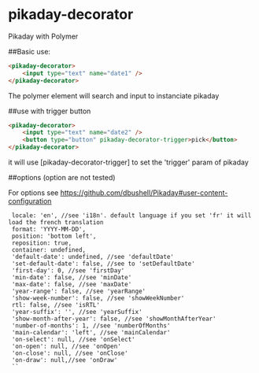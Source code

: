 pikaday-decorator
=================

Pikaday with Polymer


##Basic use:

```HTML
<pikaday-decorator>
    <input type="text" name="date1" />
</pikaday-decorator>
```

The polymer element will search and input to instanciate pikaday

##use with trigger button
```HTML
<pikaday-decorator>
    <input type="text" name="date2" />
    <button type="button" pikaday-decorator-trigger>pick</button>
</pikaday-decorator>
```

it will use [pikaday-decorator-trigger] to set the 'trigger' param of pikaday 

##options (option are not tested)
 
For options see https://github.com/dbushell/Pikaday#user-content-configuration

```CODE
 locale: 'en', //see 'i18n'. default language if you set 'fr' it will load the french translation
 format: 'YYYY-MM-DD',
 position: 'bottom left', 
 reposition: true,
 container: undefined,
 'default-date': undefined, //see 'defaultDate' 
 'set-default-date': false, //see to 'setDefaultDate'
 'first-day': 0, //see 'firstDay'
 'min-date': false, //see 'minDate'
 'max-date': false, //see 'maxDate'
 'year-range': false, //see 'yearRange'
 'show-week-number': false, //see 'showWeekNumber'
 rtl: false, //see 'isRTL'
 'year-suffix': '', //see 'yearSuffix'
 'show-month-after-year': false, //see 'showMonthAfterYear'
 'number-of-months': 1, //see 'numberOfMonths'
 'main-calendar': 'left', //see 'mainCalendar'
 'on-select': null, //see 'onSelect'
 'on-open': null, //see 'onOpen'
 'on-close': null, //see 'onClose'
 'on-draw': null,//see 'onDraw'
 ``